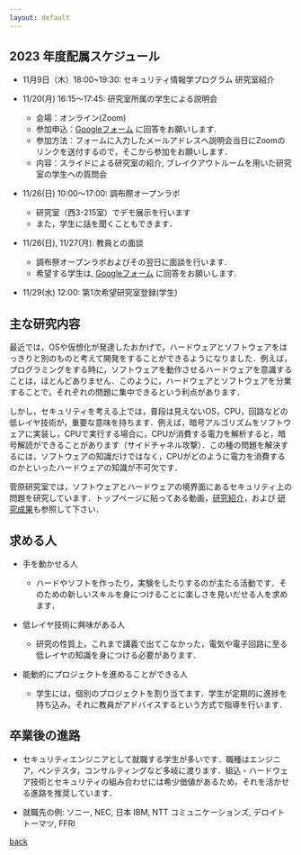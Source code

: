 ```yaml
---
layout: default
---
```


## 2023 年度配属スケジュール

* 11月9日（木）18:00~19:30: セキュリティ情報学プログラム 研究室紹介

* 11/20(月) 16:15～17:45: 研究室所属の学生による説明会
    * 会場：オンライン(Zoom)
    * 参加申込：[Googleフォーム](https://forms.gle/WNpnfarxAMimX7Xo9) に回答をお願いします.
    * 参加方法：フォームに入力したメールアドレスへ説明会当日にZoomのリンクを送付するので，そこから参加をお願いします．
    * 内容：スライドによる研究室の紹介, ブレイクアウトルームを用いた研究室の学生への質問会

* 11/26(日) 10:00～17:00: 調布際オープンラボ
    * 研究室（西3-215室）でデモ展示を行います
	* また，学生に話を聞くこともできます．
	
* 11/26(日), 11/27(月): 教員との面談
    * 調布祭オープンラボおよびその翌日に面談を行います.
    * 希望する学生は, [Googleフォーム](https://forms.gle/tJGqBZCB4VjV8Mho6) に回答をお願いします.
	
* 11/29(水) 12:00: 第1次希望研究室登録(学生)

## 主な研究内容

最近では，OSや仮想化が発達したおかげで，ハードウェアとソフトウェアをはっきりと別のものと考えて開発をすることができるようになりました．例えば，プログラミングをする時に，ソフトウェアを動作させるハードウェアを意識することは，ほとんどありません．このように，ハードウェアとソフトウェアを分業することで，それぞれの問題に集中できるという利点があります．

しかし，セキュリティを考える上では，普段は見えないOS，CPU，回路などの低レイヤ技術が，重要な意味を持ちます．例えば，暗号アルゴリズムをソフトウェアに実装し，CPUで実行する場合に，CPUが消費する電力を解析すると，暗号解読ができることがあります（サイドチャネル攻撃）．この種の問題を解決するには，ソフトウェアの知識だけではなく，CPUがどのように電力を消費するのかといったハードウェアの知識が不可欠です．

菅原研究室では，ソフトウェアとハードウェアの境界面にあるセキュリティ上の問題を研究しています．トップページに貼ってある動画，[研究紹介](project.html)，および [研究成果](publication.html)も参照して下さい．

## 求める人

* 手を動かせる人
    * ハードやソフトを作ったり，実験をしたりするのが主たる活動です．そのための新しいスキルを身につけることに楽しさを見いだせる人を求めます．
 
* 低レイヤ技術に興味がある人
    * 研究の性質上，これまで講義で出てこなかった，電気や電子回路に至る低レイヤの知識を身につける必要があります．
 
* 能動的にプロジェクトを進めることができる人
    * 学生には，個別のプロジェクトを割り当てます．学生が定期的に進捗を持ち込み，それに教員がアドバイスするという方式で指導を行います．

## 卒業後の進路

* セキュリティエンジニアとして就職する学生が多いです．職種はエンジニア，ペンテスタ，コンサルティングなど多岐に渡ります．組込・ハードウェア技術とセキュリティの組み合わせには希少価値があるため，それを活かせる進路を推奨しています．

* 就職先の例: ソニー, NEC, 日本 IBM, NTT コミュニケーションズ, デロイトトーマツ, FFRI

[back](./)
